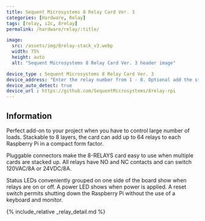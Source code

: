 ```yaml
---
title: Sequent Microsystems 8 Relay Card Ver. 3
categories: [Hardware, Relay]
tags: [relay, i2c, 8relay]
permalink: /hardware/relay/:title/

image:
  src: /assets/img/8relay-stack_v3.webp
  width: 75%
  height: auto
  alt: "Sequent Microsystems 8 Relay Card Ver. 3 header image"

device_type : Sequent Microsystems 8 Relay Card Ver. 3
device_address: "Enter the relay number from 1 - 8. Optional add the stack level number. Default 0."
device_auto_detect: true
device_url : https://github.com/SequentMicrosystems/8relay-rpi
---
```


## Information
Perfect add-on to your project when you have to control large number of loads. Stackable to 8 layers, the card can add up to 64 relays to each Raspberry Pi in a compact form factor.

Pluggable connectors make the 8-RELAYS card easy to use when multiple cards are stacked up. All relays have NO and NC contacts and can switch 120VAC/8A or 24VDC/8A.

Status LEDs conveniently grouped on one side of the board show when relays are on or off. A power LED shows when power is applied. A reset switch permits shutting down the Raspberry Pi without the use of a keyboard and monitor.

{% include_relative _relay_detail.md %}